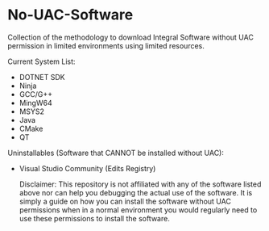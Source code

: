 # No-UAC-Software
Collection of the methodology to download Integral Software without UAC permission in limited environments using limited resources.


Current System List:
- DOTNET SDK
- Ninja
- GCC/G++
- MingW64
- MSYS2
- Java
- CMake
- QT

Uninstallables (Software that CANNOT be installed without UAC):
- Visual Studio Community (Edits Registry)


  Disclaimer: This repository is not affiliated with any of the software listed above nor can help you debugging the actual use of the software. It is simply a guide on how you can install the software without UAC permissions when in a normal environment you would regularly need to use these permissions to install the software.
